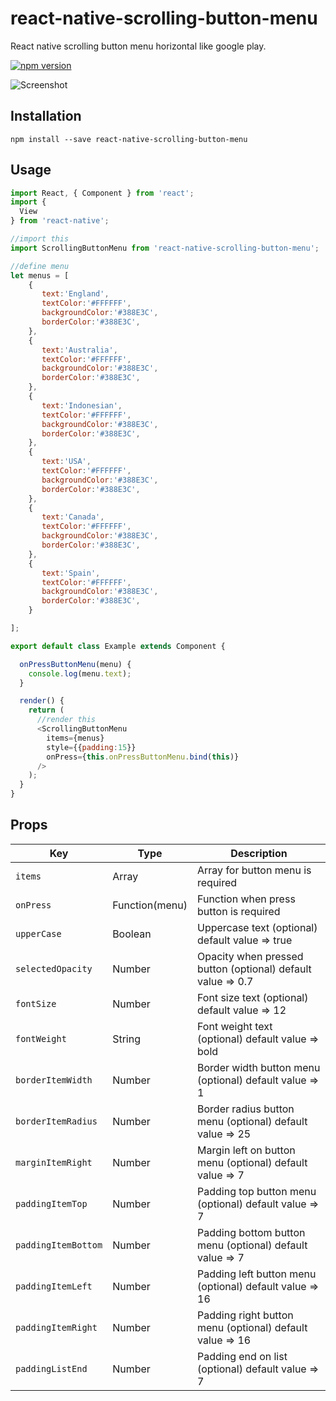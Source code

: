 # react-native-scrolling-button-menu
React native scrolling button menu horizontal like google play.

[![npm version](https://img.shields.io/badge/npm-0.0.4-blue.svg)](https://www.npmjs.com/package/react-native-scrolling-button-menu)

![Screenshot](https://drive.google.com/uc?export=view&id=0BwIOCc0bQ1AnNV90Z0p1azJ5SXc)

## Installation
`npm install --save react-native-scrolling-button-menu`

## Usage
```JavaScript
import React, { Component } from 'react';
import {
  View
} from 'react-native';

//import this
import ScrollingButtonMenu from 'react-native-scrolling-button-menu';

//define menu
let menus = [
    {
       text:'England',
       textColor:'#FFFFFF',
       backgroundColor:'#388E3C',
       borderColor:'#388E3C',
    },
    {
       text:'Australia',
       textColor:'#FFFFFF',
       backgroundColor:'#388E3C',
       borderColor:'#388E3C',
    },
    {
       text:'Indonesian',
       textColor:'#FFFFFF',
       backgroundColor:'#388E3C',
       borderColor:'#388E3C',
    },
    {
       text:'USA',
       textColor:'#FFFFFF',
       backgroundColor:'#388E3C',
       borderColor:'#388E3C',
    },
    {
       text:'Canada',
       textColor:'#FFFFFF',
       backgroundColor:'#388E3C',
       borderColor:'#388E3C',
    },
    {
       text:'Spain',
       textColor:'#FFFFFF',
       backgroundColor:'#388E3C',
       borderColor:'#388E3C',
    }

];

export default class Example extends Component {

  onPressButtonMenu(menu) {
    console.log(menu.text);
  }

  render() {
    return (
      //render this
      <ScrollingButtonMenu 
        items={menus}
        style={{padding:15}}
        onPress={this.onPressButtonMenu.bind(this)}
      />
    );
  }
}

```

## Props
|Key |Type |Description |
|--- |--- |--- |
|`items`|Array|Array for button menu is required|
|`onPress`|Function(menu)|Function when press button is required|
|`upperCase`|Boolean|Uppercase text (optional) default value => true|
|`selectedOpacity`|Number|Opacity when pressed button (optional) default value => 0.7|
|`fontSize`|Number|Font size text (optional) default value => 12|
|`fontWeight`|String|Font weight text (optional) default value => bold|
|`borderItemWidth`|Number|Border width button menu (optional) default value => 1|
|`borderItemRadius`|Number|Border radius button menu (optional) default value => 25|
|`marginItemRight`|Number|Margin left on button menu (optional) default value => 7|
|`paddingItemTop`|Number|Padding top button menu (optional) default value => 7|
|`paddingItemBottom`|Number|Padding bottom button menu (optional) default value => 7|
|`paddingItemLeft`|Number|Padding left button menu (optional) default value => 16|
|`paddingItemRight`|Number|Padding right button menu (optional) default value => 16|
|`paddingListEnd`|Number|Padding end on list (optional) default value => 7|

